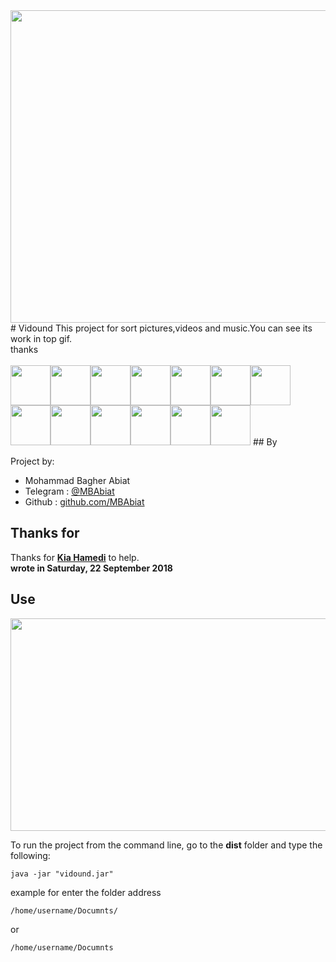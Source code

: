
<img src="https://preview.ibb.co/ebNkg9/Vidound.png" width="1280" height="500" />
# Vidound
This project for sort pictures,videos and music.You can see its work in top gif.<br />
thanks<br /><br />
<img src="https://media.giphy.com/media/1X62zpkb0zin0MVWsY/giphy.gif" width="64" height="64" /><img src="https://media.giphy.com/media/1X62zpkb0zin0MVWsY/giphy.gif" width="64" height="64" /><img src="https://media.giphy.com/media/1X62zpkb0zin0MVWsY/giphy.gif" width="64" height="64" /><img src="https://media.giphy.com/media/1X62zpkb0zin0MVWsY/giphy.gif" width="64" height="64" /><img src="https://media.giphy.com/media/1X62zpkb0zin0MVWsY/giphy.gif" width="64" height="64" /><img src="https://media.giphy.com/media/1X62zpkb0zin0MVWsY/giphy.gif" width="64" height="64" /><img src="https://media.giphy.com/media/1X62zpkb0zin0MVWsY/giphy.gif" width="64" height="64" /><img src="https://media.giphy.com/media/1X62zpkb0zin0MVWsY/giphy.gif" width="64" height="64" /><img src="https://media.giphy.com/media/1X62zpkb0zin0MVWsY/giphy.gif" width="64" height="64" /><img src="https://media.giphy.com/media/1X62zpkb0zin0MVWsY/giphy.gif" width="64" height="64" /><img src="https://media.giphy.com/media/1X62zpkb0zin0MVWsY/giphy.gif" width="64" height="64" /><img src="https://media.giphy.com/media/1X62zpkb0zin0MVWsY/giphy.gif" width="64" height="64" /><img src="https://media.giphy.com/media/1X62zpkb0zin0MVWsY/giphy.gif" width="64" height="64" />
## By 

Project by:
- Mohammad Bagher Abiat 
- Telegram : [@MBAbiat](https://t.me/MBAbiat)
- Github : [github.com/MBAbiat](https://github.com/MBAbiat)<br />
 

## Thanks for

Thanks for [<b>Kia Hamedi</b>](https://t.me/happy722) to help.<br />
<b>wrote in Saturday, 22 September 2018</b>



## Use
<img src="https://media.giphy.com/media/443DcGspHzBCaOFfFh/giphy.gif" width="900" height="340" />

To run the project from the command line, go to the <b>dist</b> folder and
type the following:

```
java -jar "vidound.jar"
```
example for enter the folder address
```
/home/username/Documnts/
```
or 
```
/home/username/Documnts
```
